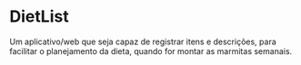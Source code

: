 # DietList
Um aplicativo/web que seja capaz de registrar itens e descrições, para facilitar o planejamento da dieta, quando for montar as marmitas semanais. 
